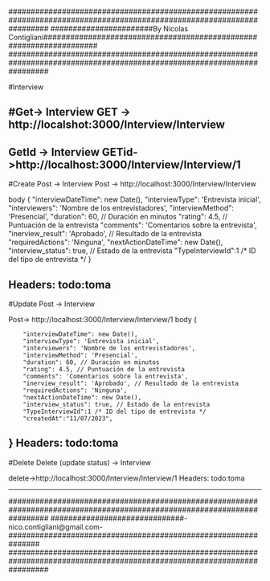 
#########################################################################################################################
#######################By Nicolas Contigliani####################################################################
######################################################################################################################### 


#Interview

#Get-> Interview
GET -> http://localshot:3000/Interview/Interview
------------------------------

GetId -> Interview
GETid->http://localhost:3000/Interview/Interview/1
------------------------------

#Create Post -> Interview
Post -> http://localhost:3000/Interview/Interview

body 
{
        "interviewDateTime": new Date(),
        "interviewType": 'Entrevista inicial',
        "interviewers": 'Nombre de los entrevistadores',
        "interviewMethod": 'Presencial',
        "duration": 60, // Duración en minutos
        "rating": 4.5, // Puntuación de la entrevista
        "comments": 'Comentarios sobre la entrevista',
        "inerview_result": 'Aprobado', // Resultado de la entrevista
        "requiredActions": 'Ninguna',
        "nextActionDateTime": new Date(),
        "interview_status": true, // Estado de la entrevista
        "TypeInterviewId":1 /* ID del tipo de entrevista */
}

Headers:    todo:toma
----------------------------------------
#Update Post -> Interview

Post-> http://localhost:3000/Interview/Interview/1
body 
{  
  
        "interviewDateTime": new Date(),
        "interviewType": 'Entrevista inicial',
        "interviewers": 'Nombre de los entrevistadores',
        "interviewMethod": 'Presencial',
        "duration": 60, // Duración en minutos
        "rating": 4.5, // Puntuación de la entrevista
        "comments": 'Comentarios sobre la entrevista',
        "inerview_result": 'Aprobado', // Resultado de la entrevista
        "requiredActions": 'Ninguna',
        "nextActionDateTime": new Date(),
        "interview_status": true, // Estado de la entrevista
        "TypeInterviewId":1 /* ID del tipo de entrevista */
        "createdAt":"11/07/2023",
}
Headers:    todo:toma
--------------------------------------------------

#Delete Delete (update status) -> Interview

delete->http://localhost:3000/Interview/Interview/1 
Headers:    todo:toma

---------------------------------------------------


#########################################################################################################################
##############################-nico.contigliani@gmail.com-############################################################### 
#########################################################################################################################
